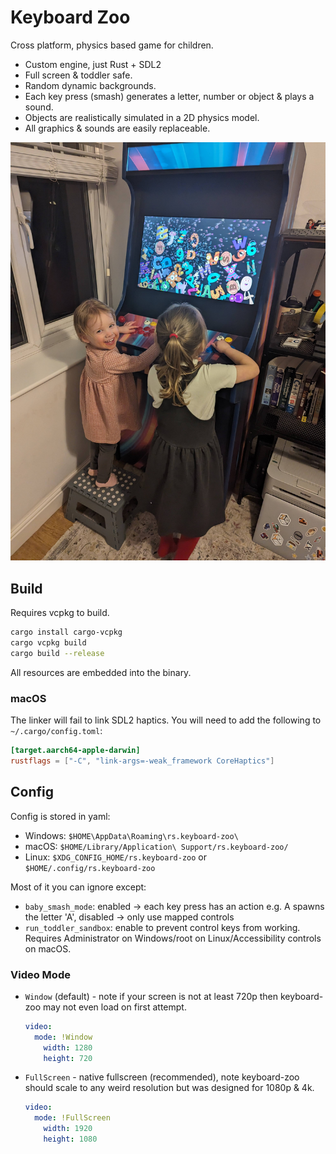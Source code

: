 # Keyboard Zoo

Cross platform, physics based game for children.

* Custom engine, just Rust + SDL2
* Full screen & toddler safe.
* Random dynamic backgrounds.
* Each key press (smash) generates a letter, number or object & plays a sound.
* Objects are realistically simulated in a 2D physics model.
* All graphics & sounds are easily replaceable.

![cover](cover.jpg)

## Build

Requires vcpkg to build.

```bash
cargo install cargo-vcpkg
cargo vcpkg build
cargo build --release
```

All resources are embedded into the binary.

### macOS

The linker will fail to link SDL2 haptics. You will need to add the following to `~/.cargo/config.toml`:

```toml
[target.aarch64-apple-darwin]
rustflags = ["-C", "link-args=-weak_framework CoreHaptics"]
```

## Config

Config is stored in yaml:

* Windows: `$HOME\AppData\Roaming\rs.keyboard-zoo\`
* macOS: `$HOME/Library/Application\ Support/rs.keyboard-zoo/`
* Linux: `$XDG_CONFIG_HOME/rs.keyboard-zoo` or `$HOME/.config/rs.keyboard-zoo`

Most of it you can ignore except:

* `baby_smash_mode`: enabled -> each key press has an action e.g. A spawns the letter 'A', disabled -> only use mapped controls
* `run_toddler_sandbox`: enable to prevent control keys from working. Requires Administrator on Windows/root on Linux/Accessibility controls on macOS.

### Video Mode

* `Window` (default) - note if your screen is not at least 720p then keyboard-zoo may not even load on first attempt.
    ```yaml
    video:
      mode: !Window
        width: 1280
        height: 720
    ```
* `FullScreen` - native fullscreen (recommended), note keyboard-zoo should scale to any weird resolution but was designed for 1080p & 4k.
    ```yaml
    video:
      mode: !FullScreen
        width: 1920
        height: 1080
    ```





